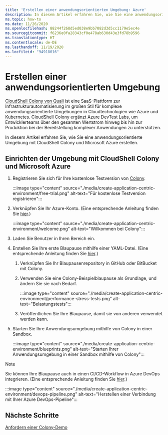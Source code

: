 ```yaml
---
title: 'Erstellen einer anwendungsorientierten Umgebung: Azure'
description: In diesem Artikel erfahren Sie, wie Sie eine anwendungsorientierte Umgebung mit CloudShell Colony und Microsoft Azure erstellen.
ms.topic: how-to
ms.date: 11/26/2020
ms.openlocfilehash: 88244f268d5ed038e9bb7082d3d5cc1179e5ec4e
ms.sourcegitcommit: f6236e0fa28343cf0e478ab630d43e3fd78b9596
ms.translationtype: HT
ms.contentlocale: de-DE
ms.lasthandoff: 11/19/2020
ms.locfileid: "94918016"
---
```

# <a name="create-an-application-centric-environment"></a>Erstellen einer anwendungsorientierten Umgebung

[CloudShell Colony von Quali](https://azuremarketplace.microsoft.com/marketplace/apps/quali_systems.cloudshell_colony?tab=Overview) ist eine SaaS-Plattform zur Infrastrukturautomatisierung im großen Stil für komplexe anwendungsorientierte Umgebungen in Cloudtechnologien wie Azure und Kubernetes. CloudShell Colony ergänzt Azure DevTest Labs, um Entwicklerteams über den gesamten Wertstrom hinweg bis hin zur Produktion bei der Bereitstellung komplexer Anwendungen zu unterstützen.

In diesem Artikel erfahren Sie, wie Sie eine anwendungsorientierte Umgebung mit CloudShell Colony und Microsoft Azure erstellen.

## <a name="set-up-the-environment-with-cloudshell-colony-and-microsoft-azure"></a>Einrichten der Umgebung mit CloudShell Colony und Microsoft Azure

1. Registrieren Sie sich für Ihre kostenlose Testversion von [Colony](https://azuremarketplace.microsoft.com/marketplace/apps/quali_systems.cloudshell_colony?tab=Overview).

    :::image type="content" source="./media/create-application-centric-environment/free-trial.png" alt-text="Für kostenlose Testversion registrieren":::    
1. Verknüpfen Sie Ihr Azure-Konto. (Eine entsprechende Anleitung finden Sie [hier](https://colonysupport.quali.com/hc/articles/360008222234).)

    :::image type="content" source="./media/create-application-centric-environment/welcome.png" alt-text="Willkommen bei Colony":::     
1. Laden Sie Benutzer in Ihren Bereich ein.
1. Erstellen Sie Ihre erste Blaupause mithilfe einer YAML-Datei. (Eine entsprechende Anleitung finden Sie [hier](https://colonysupport.quali.com/hc/articles/360001680807-Steps-to-Developing-a-Blueprint).)
    1. Verknüpfen Sie Ihr Blaupausenrepository in GitHub oder BitBucket mit Colony.
    1. Verwenden Sie eine Colony-Beispielblaupause als Grundlage, und ändern Sie sie nach Bedarf.

        :::image type="content" source="./media/create-application-centric-environment/performance-stress-tests.png" alt-text="Belastungstests":::    
    1. Veröffentlichen Sie Ihre Blaupause, damit sie von anderen verwendet werden kann.
1. Starten Sie Ihre Anwendungsumgebung mithilfe von Colony in einer Sandbox.

    :::image type="content" source="./media/create-application-centric-environment/blueprints.png" alt-text="Starten Ihrer Anwendungsumgebung in einer Sandbox mithilfe von Colony":::    

> [!NOTE]
> Sie können Ihre Blaupause auch in einen CI/CD-Workflow in Azure DevOps integrieren. (Eine entsprechende Anleitung finden Sie [hier](https://colonysupport.quali.com/hc/articles/360008464234).)

:::image type="content" source="./media/create-application-centric-environment/devops-pipeline.png" alt-text="Herstellen einer Verbindung mit Ihrer Azure DevOps-Pipeline":::    

## <a name="next-steps"></a>Nächste Schritte

[Anfordern einer Colony-Demo](https://info.quali.com/cloudshell-colony-demo-request)
